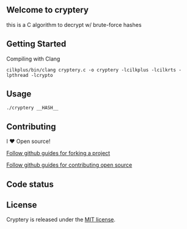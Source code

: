 ## Welcome to cryptery

this is a C algorithm to decrypt w/ brute-force hashes

## Getting Started

Compiling with Clang

```
cilkplus/bin/clang cryptery.c -o cryptery -lcilkplus -lcilkrts -lpthread -lcrypto
```

## Usage

```
./cryptery __HASH__
```

## Contributing

I :heart: Open source!

[Follow github guides for forking a project](https://guides.github.com/activities/forking/)

[Follow github guides for contributing open source](https://guides.github.com/activities/contributing-to-open-source/#contributing)

## Code status

## License

Cryptery is released under the [MIT license](http://opensource.org/licenses/MIT).
